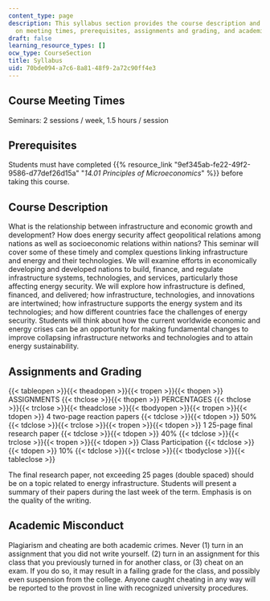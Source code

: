 ```yaml
---
content_type: page
description: This syllabus section provides the course description and information
  on meeting times, prerequisites, assignments and grading, and academic misconduct.
draft: false
learning_resource_types: []
ocw_type: CourseSection
title: Syllabus
uid: 70bde094-a7c6-8a81-48f9-2a72c90ff4e3
---
```

## Course Meeting Times

Seminars: 2 sessions / week, 1.5 hours / session

## Prerequisites

Students must have completed {{% resource_link "9ef345ab-fe22-49f2-9586-d77def26d15a" "*14.01 Principles of Microeconomics*" %}} before taking this course.

## Course Description

What is the relationship between infrastructure and economic growth and development? How does energy security affect geopolitical relations among nations as well as socioeconomic relations within nations? This seminar will cover some of these timely and complex questions linking infrastructure and energy and their technologies. We will examine efforts in economically developing and developed nations to build, finance, and regulate infrastructure systems, technologies, and services, particularly those affecting energy security. We will explore how infrastructure is defined, financed, and delivered; how infrastructure, technologies, and innovations are intertwined; how infrastructure supports the energy system and its technologies; and how different countries face the challenges of energy security. Students will think about how the current worldwide economic and energy crises can be an opportunity for making fundamental changes to improve collapsing infrastructure networks and technologies and to attain energy sustainability.

## Assignments and Grading

{{< tableopen >}}{{< theadopen >}}{{< tropen >}}{{< thopen >}}
ASSIGNMENTS
{{< thclose >}}{{< thopen >}}
PERCENTAGES
{{< thclose >}}{{< trclose >}}{{< theadclose >}}{{< tbodyopen >}}{{< tropen >}}{{< tdopen >}}
4 two-page reaction papers
{{< tdclose >}}{{< tdopen >}}
50%
{{< tdclose >}}{{< trclose >}}{{< tropen >}}{{< tdopen >}}
1 25-page final research paper
{{< tdclose >}}{{< tdopen >}}
40%
{{< tdclose >}}{{< trclose >}}{{< tropen >}}{{< tdopen >}}
Class Participation
{{< tdclose >}}{{< tdopen >}}
10%
{{< tdclose >}}{{< trclose >}}{{< tbodyclose >}}{{< tableclose >}}

The final research paper, not exceeding 25 pages (double spaced) should be on a topic related to energy infrastructure. Students will present a summary of their papers during the last week of the term. Emphasis is on the quality of the writing.

## Academic Misconduct

Plagiarism and cheating are both academic crimes. Never (1) turn in an assignment that you did not write yourself. (2) turn in an assignment for this class that you previously turned in for another class, or (3) cheat on an exam. If you do so, it may result in a failing grade for the class, and possibly even suspension from the college. Anyone caught cheating in any way will be reported to the provost in line with recognized university procedures.